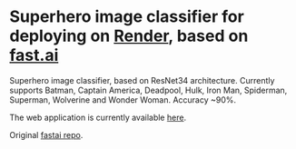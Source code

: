 # Superhero image classifier for deploying on [Render](https://render.com), based on [fast.ai](https://www.fast.ai)

Superhero image classifier, based on ResNet34 architecture. Currently supports Batman, Captain America, Deadpool, Hulk, Iron Man, Spiderman, Superman, Wolverine and Wonder Woman. Accuracy ~90%.

The web application is currently available [here](https://test-9394.onrender.com).

Original [fastai repo](https://github.com/render-examples/fastai-v3).
